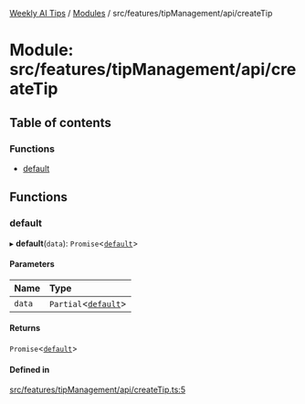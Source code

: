 [Weekly AI Tips](../README.md) / [Modules](../modules.md) / src/features/tipManagement/api/createTip

# Module: src/features/tipManagement/api/createTip

## Table of contents

### Functions

- [default](src_features_tipManagement_api_createTip.md#default)

## Functions

### default

▸ **default**(`data`): `Promise`\<[`default`](../interfaces/src_features_tipManagement_types_TipEntity.default.md)\>

#### Parameters

| Name | Type |
| :------ | :------ |
| `data` | `Partial`\<[`default`](../interfaces/src_features_tipManagement_types_TipEntity.default.md)\> |

#### Returns

`Promise`\<[`default`](../interfaces/src_features_tipManagement_types_TipEntity.default.md)\>

#### Defined in

[src/features/tipManagement/api/createTip.ts:5](https://github.com/alexsoyes/weekly-ai-tips/blob/8e6b4ae946047053b809d45f37efccbb35947373/src/features/tipManagement/api/createTip.ts#L5)
